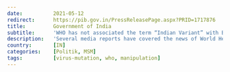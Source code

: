 ```yaml
---
date:          2021-05-12
redirect:      https://pib.gov.in/PressReleasePage.aspx?PRID=1717876
title:         Government of India
subtitle:      'WHO has not associated the term “Indian Variant” with B.1.617, now classified as Variant of Concern'
description:   'Several media reports have covered the news of World Health Organisation (WHO) classifying B.1.617 a'
country:       [IN]
categories:    [Politik, MSM]
tags:          [virus-mutation, who, manipulation]
---
```

